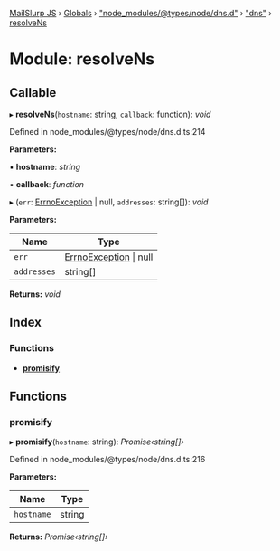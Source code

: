 [MailSlurp JS](../README.md) › [Globals](../globals.md) › ["node_modules/@types/node/dns.d"](_node_modules__types_node_dns_d_.md) › ["dns"](_node_modules__types_node_dns_d_._dns_.md) › [resolveNs](_node_modules__types_node_dns_d_._dns_.resolvens.md)

# Module: resolveNs

## Callable

▸ **resolveNs**(`hostname`: string, `callback`: function): *void*

Defined in node_modules/@types/node/dns.d.ts:214

**Parameters:**

▪ **hostname**: *string*

▪ **callback**: *function*

▸ (`err`: [ErrnoException](../interfaces/_node_modules__types_node_globals_d_.nodejs.errnoexception.md) | null, `addresses`: string[]): *void*

**Parameters:**

Name | Type |
------ | ------ |
`err` | [ErrnoException](../interfaces/_node_modules__types_node_globals_d_.nodejs.errnoexception.md) &#124; null |
`addresses` | string[] |

**Returns:** *void*

## Index

### Functions

* [__promisify__](_node_modules__types_node_dns_d_._dns_.resolvens.md#__promisify__)

## Functions

###  __promisify__

▸ **__promisify__**(`hostname`: string): *Promise‹string[]›*

Defined in node_modules/@types/node/dns.d.ts:216

**Parameters:**

Name | Type |
------ | ------ |
`hostname` | string |

**Returns:** *Promise‹string[]›*
